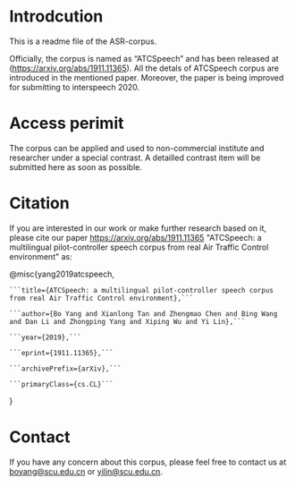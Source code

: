 # Introdcution
This is a readme file of the ASR-corpus.

Officially, the corpus is named as “ATCSpeech” and has been released at (https://arxiv.org/abs/1911.11365). 
All the detals of ATCSpeech corpus are introduced in the mentioned paper. 
Moreover, the paper is being improved for submitting to interspeech 2020. 


# Access perimit

The corpus can be applied and used to non-commercial institute and researcher under a special contrast.
A detailled contrast item will be submitted here as soon as possible.



# Citation

If you are interested in our work or make further research based on it, please cite our paper <https://arxiv.org/abs/1911.11365>
"ATCSpeech: a multilingual pilot-controller speech corpus from real Air Traffic Control environment" as:
  
  
@misc{yang2019atcspeech, 

    ```title={ATCSpeech: a multilingual pilot-controller speech corpus from real Air Traffic Control environment},``` 
    
    ```author={Bo Yang and Xianlong Tan and Zhengmao Chen and Bing Wang and Dan Li and Zhongping Yang and Xiping Wu and Yi Lin},``` 
    
    ```year={2019},``` 
    
    ```eprint={1911.11365},``` 
    
    ```archivePrefix={arXiv},``` 
    
    ```primaryClass={cs.CL}``` 
    
}

# Contact
If you have any concern about this corpus, please feel free to contact us at boyang@scu.edu.cn or yilin@scu.edu.cn.
